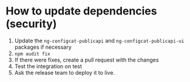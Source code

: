 # How to update dependencies (security)

1. Update the `ng-configcat-publicapi` and `ng-configcat-publicapi-ui` packages if necessary
1. `npm audit fix`
1. If there were fixes, create a pull request with the changes
1. Test the integration on test
1. Ask the release team to deploy it to live.